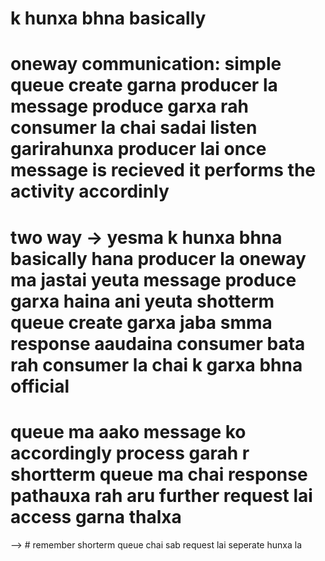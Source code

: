 # k hunxa bhna basically    
# oneway communication:  simple queue create garna  producer la message produce garxa rah consumer la chai sadai listen garirahunxa producer lai once message is recieved it performs the activity accordinly 

# two way   -> yesma k hunxa bhna basically hana  producer la oneway ma jastai yeuta message produce garxa haina ani yeuta shotterm queue create garxa jaba smma response aaudaina consumer bata rah consumer la chai k garxa bhna official 
# queue ma aako message ko accordingly process garah r shortterm queue ma chai response pathauxa  rah aru further request lai access garna thalxa       


--> #  remember shorterm queue chai sab request lai seperate hunxa la 
